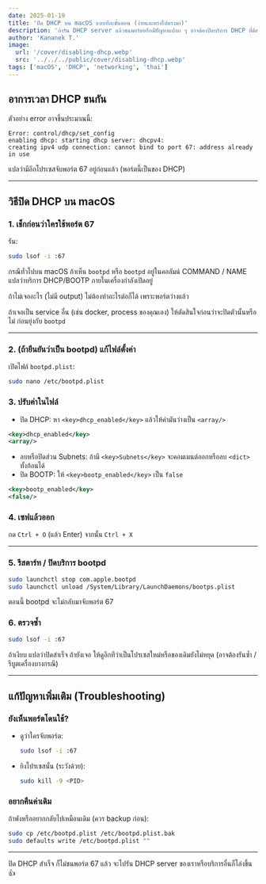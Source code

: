 ```yaml
---
date: 2025-01-19
title: 'ปิด DHCP บน macOS แบบทีละขั้นตอน (ง่ายและตรงไปตรงมา)'
description: 'ถ้ารัน DHCP server แล้วชนพอร์ตหรือมีปัญหาแปลก ๆ อาจต้องปิดบริการ DHCP ที่ติดมากับ macOS บทความนี้สอนปิดผ่านไฟล์ bootpd.plist แบบกระชับ'
author: 'Kananek T.'
image:
  url: '/cover/disabling-dhcp.webp'
  src: '../../../public/cover/disabling-dhcp.webp'
tags: ['macOS', 'DHCP', 'networking', 'thai']
---
```


## อาการเวลา DHCP ชนกัน

ตัวอย่าง error อาจขึ้นประมาณนี้:

```
Error: control/dhcp/set_config
enabling dhcp: starting dhcp server: dhcpv4:
creating ipv4 udp connection: cannot bind to port 67: address already in use
```

แปลว่ามีอีกโปรเซสจับพอร์ต 67 อยู่ก่อนแล้ว (พอร์ตนี้เป็นของ DHCP)

---

## วิธีปิด DHCP บน macOS

### 1. เช็กก่อนว่าใครใช้พอร์ต 67

รัน:

```bash
sudo lsof -i :67
```

กรณีทั่วไปบน macOS ถ้าเห็น `bootpd` หรือ `bootpd` อยู่ในคอลัมน์ COMMAND / NAME แปลว่าบริการ DHCP/BOOTP ภายในเครื่องกำลังเปิดอยู่

ถ้าไม่เจออะไร (ไม่มี output) ไม่ต้องทำอะไรต่อก็ได้ เพราะพอร์ตว่างแล้ว

ถ้าเจอเป็น service อื่น (เช่น docker, process ของคุณเอง) ให้ตัดสินใจก่อนว่าจะปิดตัวนั้นหรือไม่ ก่อนยุ่งกับ `bootpd`

---

### 2. (ถ้ายืนยันว่าเป็น bootpd) แก้ไฟล์ตั้งค่า

เปิดไฟล์ `bootpd.plist`:

```bash
sudo nano /etc/bootpd.plist
```

### 3. ปรับค่าในไฟล์

- ปิด DHCP: หา `<key>dhcp_enabled</key>` แล้วให้ค่ามันว่างเป็น `<array/>`

```xml
<key>dhcp_enabled</key>
<array/>
```

- ลบหรือปิดส่วน Subnets: ถ้ามี `<key>Subnets</key>` จะคอมเมนต์ออกหรือลบ `<dict>` ทั้งก้อนได้
- ปิด BOOTP: ให้ `<key>bootp_enabled</key>` เป็น `false`

```xml
<key>bootp_enabled</key>
<false/>
```

### 4. เซฟแล้วออก

กด `Ctrl + O` (แล้ว Enter) จากนั้น `Ctrl + X`

---

### 5. รีสตาร์ท / ปิดบริการ bootpd

```bash
sudo launchctl stop com.apple.bootpd
sudo launchctl unload /System/Library/LaunchDaemons/bootps.plist
```

ตอนนี้ bootpd จะไม่กลับมาจับพอร์ต 67

### 6. ตรวจซ้ำ

```bash
sudo lsof -i :67
```

ถ้าเงียบ แปลว่าปิดสำเร็จ ถ้ายังเจอ ให้ดูอีกทีว่าเป็นโปรเซสใหม่หรือของเดิมยังไม่หยุด (อาจต้องรันซ้ำ / รีบูตเครื่องบางกรณี)

---

## แก้ปัญหาเพิ่มเติม (Troubleshooting)

### ยังเห็นพอร์ตโดนใช้?

- ดูว่าใครจับพอร์ต:
  ```bash
  sudo lsof -i :67
  ```
- ยิงโปรเซสนั้น (ระวังด้วย):
  ```bash
  sudo kill -9 <PID>
  ```

### อยากคืนค่าเดิม

ถ้าพังหรืออยากกลับไปเหมือนเดิม (ควร backup ก่อน):

```bash
sudo cp /etc/bootpd.plist /etc/bootpd.plist.bak
sudo defaults write /etc/bootpd.plist ""
```

---

ปิด DHCP สำเร็จ ก็ไม่ชนพอร์ต 67 แล้ว จะไปรัน DHCP server ของเราหรือบริการอื่นก็โล่งขึ้น 👍
